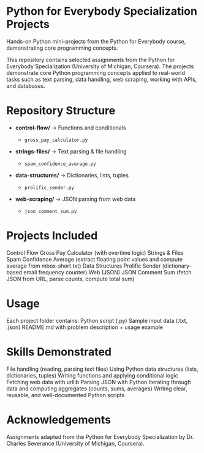# Python for Everybody Specialization Projects
Hands-on Python mini-projects from the Python for Everybody course, demonstrating core programming concepts.

This repository contains selected assignments from the Python for Everybody Specialization (University of Michigan, Coursera).
The projects demonstrate core Python programming concepts applied to real-world tasks such as text parsing, data handling, web scraping, working with APIs, and databases.

# Repository Structure 
- **control-flow/** → Functions and conditionals  
  - `gross_pay_calculator.py`  

- **strings-files/** → Text parsing & file handling  
  - `spam_confidence_average.py`  

- **data-structures/** → Dictionaries, lists, tuples  
  - `prolific_sender.py`  

- **web-scraping/** → JSON parsing from web data  
  - `json_comment_sum.py` 

# Projects Included
Control Flow
Gross Pay Calculator (with overtime logic)
Strings & Files
Spam Confidence Average (extract floating point values and compute average from mbox-short.txt)
Data Structures
Prolific Sender (dictionary-based email frequency counter)
Web (JSON)
JSON Comment Sum (fetch JSON from URL, parse counts, compute total sum)

# Usage
Each project folder contains:
Python script (.py)
Sample input data (.txt, .json)
README.md with problem description + usage example 

# Skills Demonstrated 
File handling (reading, parsing text files)
Using Python data structures (lists, dictionaries, tuples)
Writing functions and applying conditional logic
Fetching web data with urllib
Parsing JSON with Python
Iterating through data and computing aggregates (counts, sums, averages)
Writing clear, reusable, and well-documented Python scripts

# Acknowledgements 
Assignments adapted from the Python for Everybody Specialization by Dr. Charles Severance (University of Michigan, Coursera).


